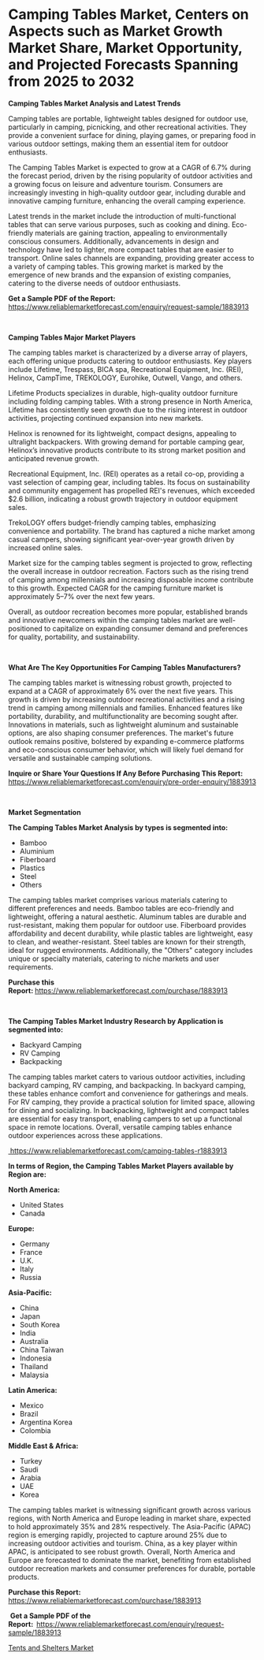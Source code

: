 <p><h1>Camping Tables Market, Centers on Aspects such as Market Growth Market Share, Market Opportunity, and Projected Forecasts Spanning from 2025 to 2032</h1></p><p><strong>Camping Tables Market Analysis and Latest Trends</strong></p>
<p><p>Camping tables are portable, lightweight tables designed for outdoor use, particularly in camping, picnicking, and other recreational activities. They provide a convenient surface for dining, playing games, or preparing food in various outdoor settings, making them an essential item for outdoor enthusiasts.</p><p>The Camping Tables Market is expected to grow at a CAGR of 6.7% during the forecast period, driven by the rising popularity of outdoor activities and a growing focus on leisure and adventure tourism. Consumers are increasingly investing in high-quality outdoor gear, including durable and innovative camping furniture, enhancing the overall camping experience. </p><p>Latest trends in the market include the introduction of multi-functional tables that can serve various purposes, such as cooking and dining. Eco-friendly materials are gaining traction, appealing to environmentally conscious consumers. Additionally, advancements in design and technology have led to lighter, more compact tables that are easier to transport. Online sales channels are expanding, providing greater access to a variety of camping tables. This growing market is marked by the emergence of new brands and the expansion of existing companies, catering to the diverse needs of outdoor enthusiasts.</p></p>
<p><strong>Get a Sample PDF of the Report:&nbsp;</strong> <a href="https://www.reliablemarketforecast.com/enquiry/request-sample/1883913?utm_campaign=1890&utm_medium=2&utm_source=Github&utm_content=ia&utm_term=09022025&utm_id=camping-tables">https://www.reliablemarketforecast.com/enquiry/request-sample/1883913</a></p>
<p>&nbsp;</p>
<p><strong>Camping Tables Major Market Players</strong></p>
<p><p>The camping tables market is characterized by a diverse array of players, each offering unique products catering to outdoor enthusiasts. Key players include Lifetime, Trespass, BICA spa, Recreational Equipment, Inc. (REI), Helinox, CampTime, TREKOLOGY, Eurohike, Outwell, Vango, and others.</p><p>Lifetime Products specializes in durable, high-quality outdoor furniture including folding camping tables. With a strong presence in North America, Lifetime has consistently seen growth due to the rising interest in outdoor activities, projecting continued expansion into new markets.</p><p>Helinox is renowned for its lightweight, compact designs, appealing to ultralight backpackers. With growing demand for portable camping gear, Helinox’s innovative products contribute to its strong market position and anticipated revenue growth.</p><p>Recreational Equipment, Inc. (REI) operates as a retail co-op, providing a vast selection of camping gear, including tables. Its focus on sustainability and community engagement has propelled REI's revenues, which exceeded $2.6 billion, indicating a robust growth trajectory in outdoor equipment sales.</p><p>TrekoLOGY offers budget-friendly camping tables, emphasizing convenience and portability. The brand has captured a niche market among casual campers, showing significant year-over-year growth driven by increased online sales.</p><p>Market size for the camping tables segment is projected to grow, reflecting the overall increase in outdoor recreation. Factors such as the rising trend of camping among millennials and increasing disposable income contribute to this growth. Expected CAGR for the camping furniture market is approximately 5–7% over the next few years.</p><p>Overall, as outdoor recreation becomes more popular, established brands and innovative newcomers within the camping tables market are well-positioned to capitalize on expanding consumer demand and preferences for quality, portability, and sustainability.</p></p>
<p>&nbsp;</p>
<p><strong>What Are The Key Opportunities For Camping Tables Manufacturers?</strong></p>
<p><p>The camping tables market is witnessing robust growth, projected to expand at a CAGR of approximately 6% over the next five years. This growth is driven by increasing outdoor recreational activities and a rising trend in camping among millennials and families. Enhanced features like portability, durability, and multifunctionality are becoming sought after. Innovations in materials, such as lightweight aluminum and sustainable options, are also shaping consumer preferences. The market's future outlook remains positive, bolstered by expanding e-commerce platforms and eco-conscious consumer behavior, which will likely fuel demand for versatile and sustainable camping solutions.</p></p>
<p><strong>Inquire or Share Your Questions If Any Before Purchasing This Report:</strong> <a href="https://www.reliablemarketforecast.com/enquiry/pre-order-enquiry/1883913?utm_campaign=1890&utm_medium=2&utm_source=Github&utm_content=ia&utm_term=09022025&utm_id=camping-tables">https://www.reliablemarketforecast.com/enquiry/pre-order-enquiry/1883913</a></p>
<p>&nbsp;</p>
<p><strong>Market Segmentation</strong></p>
<p><strong>The Camping Tables Market Analysis by types is segmented into:</strong></p>
<p><ul><li>Bamboo</li><li>Aluminium</li><li>Fiberboard</li><li>Plastics</li><li>Steel</li><li>Others</li></ul></p>
<p><p>The camping tables market comprises various materials catering to different preferences and needs. Bamboo tables are eco-friendly and lightweight, offering a natural aesthetic. Aluminum tables are durable and rust-resistant, making them popular for outdoor use. Fiberboard provides affordability and decent durability, while plastic tables are lightweight, easy to clean, and weather-resistant. Steel tables are known for their strength, ideal for rugged environments. Additionally, the "Others" category includes unique or specialty materials, catering to niche markets and user requirements.</p></p>
<p><strong>Purchase this Report:&nbsp;</strong><a href="https://www.reliablemarketforecast.com/purchase/1883913?utm_campaign=1890&utm_medium=2&utm_source=Github&utm_content=ia&utm_term=09022025&utm_id=camping-tables">https://www.reliablemarketforecast.com/purchase/1883913</a></p>
<p>&nbsp;</p>
<p><strong>The Camping Tables Market Industry Research by Application is segmented into:</strong></p>
<p><ul><li>Backyard Camping</li><li>RV Camping</li><li>Backpacking</li></ul></p>
<p><p>The camping tables market caters to various outdoor activities, including backyard camping, RV camping, and backpacking. In backyard camping, these tables enhance comfort and convenience for gatherings and meals. For RV camping, they provide a practical solution for limited space, allowing for dining and socializing. In backpacking, lightweight and compact tables are essential for easy transport, enabling campers to set up a functional space in remote locations. Overall, versatile camping tables enhance outdoor experiences across these applications.</p></p>
<p><a href="https://www.reliablemarketforecast.com/camping-tables-r1883913?utm_campaign=1890&utm_medium=2&utm_source=Github&utm_content=ia&utm_term=09022025&utm_id=camping-tables">&nbsp;https://www.reliablemarketforecast.com/camping-tables-r1883913</a></p>
<p><strong>In terms of Region, the Camping Tables Market Players available by Region are:</strong></p>
<p>
    <p> <strong> North America: </strong>
        <ul>
            <li>United States</li>
            <li>Canada</li>
        </ul>
        </p> 
    <p> <strong> Europe: </strong>
        <ul>
            <li>Germany</li>
            <li>France</li>
            <li>U.K.</li>
            <li>Italy</li>
            <li>Russia</li>
        </ul>
        </p> 
    <p> <strong> Asia-Pacific: </strong>
        <ul>
            <li>China</li>
            <li>Japan</li>
            <li>South Korea</li>
            <li>India</li>
            <li>Australia</li>
            <li>China Taiwan</li>
            <li>Indonesia</li>
            <li>Thailand</li>
            <li>Malaysia</li>
        </ul>
        </p> 
    <p> <strong> Latin America: </strong>
        <ul>
            <li>Mexico</li>
            <li>Brazil</li>
            <li>Argentina Korea</li>
            <li>Colombia</li>
        </ul>
        </p> 
    <p> <strong> Middle East & Africa: </strong>
        <ul>
            <li>Turkey</li>
            <li>Saudi</li>
            <li>Arabia</li>
            <li>UAE</li>
            <li>Korea</li>
        </ul>
    </p>
    </p>
<p><p>The camping tables market is witnessing significant growth across various regions, with North America and Europe leading in market share, expected to hold approximately 35% and 28% respectively. The Asia-Pacific (APAC) region is emerging rapidly, projected to capture around 25% due to increasing outdoor activities and tourism. China, as a key player within APAC, is anticipated to see robust growth. Overall, North America and Europe are forecasted to dominate the market, benefiting from established outdoor recreation markets and consumer preferences for durable, portable products.</p></p>
<p><strong>Purchase this Report: </strong><a href="https://www.reliablemarketforecast.com/purchase/1883913?utm_campaign=1890&utm_medium=2&utm_source=Github&utm_content=ia&utm_term=09022025&utm_id=camping-tables">https://www.reliablemarketforecast.com/purchase/1883913</a></p>
<p>&nbsp;<strong>Get a Sample PDF of the Report:&nbsp;&nbsp;</strong><a href="https://www.reliablemarketforecast.com/enquiry/request-sample/1883913?utm_campaign=1890&utm_medium=2&utm_source=Github&utm_content=ia&utm_term=09022025&utm_id=camping-tables">https://www.reliablemarketforecast.com/enquiry/request-sample/1883913</a></p>
<p><strong></strong></p>
<p><p><a href="https://github.com/lylyparadise/Market-Research-Report-List-6/blob/main/tents-and-shelters-market.md?utm_campaign=1890&utm_medium=2&utm_source=Github&utm_content=ia&utm_term=09022025&utm_id=camping-tables">Tents and Shelters Market</a></p></p>